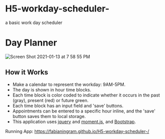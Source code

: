 # H5-workday-scheduler-
a basic work day scheduler 
# Day Planner
![Screen Shot 2021-01-13 at 7 58 55 PM](https://user-images.githubusercontent.com/68198938/104538800-d08b8200-55d9-11eb-83ca-31f185097208.png)

## How it Works
* Make a calendar to represent the workday: 9AM-5PM.
* The day is shown in hour time blocks.
* Each time block is color coded to indicate whether it occurs in the past (gray), present (red) or future green.
* Each time block has an input field and 'save' buttons.
* Appointments can be entered to a specific hour inline, and the 'save' button saves them to local storage.
* This application uses [jquery](https://jquery.com/) and [moment.js](https://momentjs.com/), and [Bootstrap](https://getbootstrap.com/).


Running App:
 https://fabianingram.github.io/H5-workday-scheduler-/
